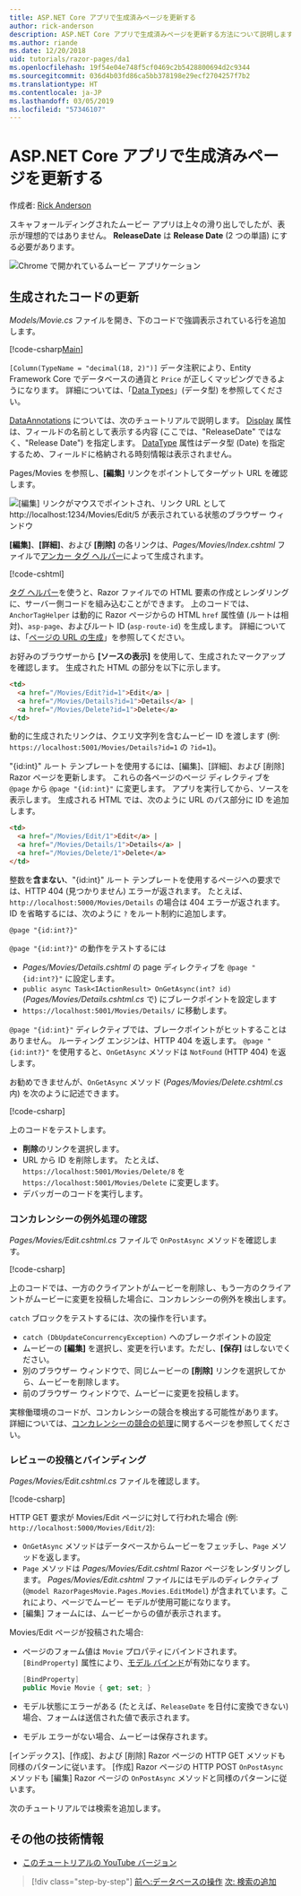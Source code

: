 ```yaml
---
title: ASP.NET Core アプリで生成済みページを更新する
author: rick-anderson
description: ASP.NET Core アプリで生成済みページを更新する方法について説明します。
ms.author: riande
ms.date: 12/20/2018
uid: tutorials/razor-pages/da1
ms.openlocfilehash: 19f54e04e748f5cf0469c2b5428800694d2c9344
ms.sourcegitcommit: 036d4b03fd86ca5bb378198e29ecf2704257f7b2
ms.translationtype: HT
ms.contentlocale: ja-JP
ms.lasthandoff: 03/05/2019
ms.locfileid: "57346107"
---
```

# <a name="update-the-generated-pages-in-an-aspnet-core-app"></a>ASP.NET Core アプリで生成済みページを更新する

作成者: [Rick Anderson](https://twitter.com/RickAndMSFT)

スキャフォールディングされたムービー アプリは上々の滑り出しでしたが、表示が理想的ではありません。 **ReleaseDate** は **Release Date** (2 つの単語) にする必要があります。

![Chrome で開かれているムービー アプリケーション](sql/_static/m55.png)

## <a name="update-the-generated-code"></a>生成されたコードの更新

*Models/Movie.cs* ファイルを開き、下のコードで強調表示されている行を追加します。

[!code-csharp[Main](~/tutorials/razor-pages/razor-pages-start/sample/RazorPagesMovie22/Models/MovieDateFixed.cs?name=snippet_1&highlight=12,17)]

`[Column(TypeName = "decimal(18, 2)")]` データ注釈により、Entity Framework Core でデータベースの通貨と `Price` が正しくマッピングできるようになります。 詳細については、「[Data Types](/ef/core/modeling/relational/data-types)」(データ型) を参照してください。

[DataAnnotations](/aspnet/mvc/overview/older-versions/mvc-music-store/mvc-music-store-part-6) については、次のチュートリアルで説明します。 [Display](/dotnet/api/microsoft.aspnetcore.mvc.modelbinding.metadata.displaymetadata) 属性は、フィールドの名前として表示する内容 (ここでは、"ReleaseDate" ではなく、"Release Date") を指定します。 [DataType](/dotnet/api/microsoft.aspnetcore.mvc.dataannotations.internal.datatypeattributeadapter) 属性はデータ型 (Date) を指定するため、フィールドに格納される時刻情報は表示されません。

Pages/Movies を参照し、**[編集]** リンクをポイントしてターゲット URL を確認します。

![[編集] リンクがマウスでポイントされ、リンク URL として http://localhost:1234/Movies/Edit/5 が表示されている状態のブラウザー ウィンドウ](~/tutorials/razor-pages/da1/edit7.png)

**[編集]**、**[詳細]**、および **[削除]** の各リンクは、*Pages/Movies/Index.cshtml* ファイルで[アンカー タグ ヘルパー](xref:mvc/views/tag-helpers/builtin-th/anchor-tag-helper)によって生成されます。

[!code-cshtml[](~/tutorials/razor-pages/razor-pages-start/snapshot_sample/RazorPagesMovie/Pages/Movies/Index.cshtml?highlight=16-18&range=32-)]

[タグ ヘルパー](xref:mvc/views/tag-helpers/intro)を使うと、Razor ファイルでの HTML 要素の作成とレンダリングに、サーバー側コードを組み込むことができます。 上のコードでは、`AnchorTagHelper` は動的に Razor ページからの HTML `href` 属性値 (ルートは相対)、`asp-page`、およびルート ID (`asp-route-id`) を生成します。 詳細については、「[ページの URL の生成](xref:razor-pages/index#url-generation-for-pages)」を参照してください。

お好みのブラウザーから **[ソースの表示]** を使用して、生成されたマークアップを確認します。 生成された HTML の部分を以下に示します。

```html
<td>
  <a href="/Movies/Edit?id=1">Edit</a> |
  <a href="/Movies/Details?id=1">Details</a> |
  <a href="/Movies/Delete?id=1">Delete</a>
</td>
```

動的に生成されたリンクは、クエリ文字列を含むムービー ID を渡します (例: `https://localhost:5001/Movies/Details?id=1` の `?id=1`)。

"{id:int}" ルート テンプレートを使用するには、[編集]、[詳細]、および [削除] Razor ページを更新します。 これらの各ページのページ ディレクティブを `@page` から `@page "{id:int}"` に変更します。 アプリを実行してから、ソースを表示します。 生成される HTML では、次のように URL のパス部分に ID を追加します。

```html
<td>
  <a href="/Movies/Edit/1">Edit</a> |
  <a href="/Movies/Details/1">Details</a> |
  <a href="/Movies/Delete/1">Delete</a>
</td>
```

整数を**含まない**、"{id:int}" ルート テンプレートを使用するページへの要求では、HTTP 404 (見つかりません) エラーが返されます。 たとえば、`http://localhost:5000/Movies/Details` の場合は 404 エラーが返されます。 ID を省略するには、次のように `?` をルート制約に追加します。

 ```cshtml
@page "{id:int?}"
```

`@page "{id:int?}"` の動作をテストするには

* *Pages/Movies/Details.cshtml* の page ディレクティブを `@page "{id:int?}"` に設定します。
* `public async Task<IActionResult> OnGetAsync(int? id)` (*Pages/Movies/Details.cshtml.cs* で) にブレークポイントを設定します
* `https://localhost:5001/Movies/Details/` に移動します。

`@page "{id:int}"` ディレクティブでは、ブレークポイントがヒットすることはありません。 ルーティング エンジンは、HTTP 404 を返します。 `@page "{id:int?}"` を使用すると、`OnGetAsync` メソッドは `NotFound` (HTTP 404) を返します。

お勧めできませんが、`OnGetAsync` メソッド (*Pages/Movies/Delete.cshtml.cs* 内) を次のように記述できます。

[!code-csharp[](~/tutorials/razor-pages/razor-pages-start/sample/RazorPagesMovie22/Pages/Movies/Delete.cshtml.cs?name=snippet)]

上のコードをテストします。

* **削除**のリンクを選択します。
* URL から ID を削除します。 たとえば、`https://localhost:5001/Movies/Delete/8` を `https://localhost:5001/Movies/Delete` に変更します。
* デバッガーのコードを実行します。

### <a name="review-concurrency-exception-handling"></a>コンカレンシーの例外処理の確認

*Pages/Movies/Edit.cshtml.cs* ファイルで `OnPostAsync` メソッドを確認します。

[!code-csharp[](~/tutorials/razor-pages/razor-pages-start/sample/RazorPagesMovie22/Pages/Movies/Edit.cshtml.cs?name=snippet)]

上のコードでは、一方のクライアントがムービーを削除し、もう一方のクライアントがムービーに変更を投稿した場合に、コンカレンシーの例外を検出します。

`catch` ブロックをテストするには、次の操作を行います。

* `catch (DbUpdateConcurrencyException)` へのブレークポイントの設定
* ムービーの **[編集]** を選択し、変更を行います。ただし、**[保存]** はしないでください。
* 別のブラウザー ウィンドウで、同じムービーの **[削除]** リンクを選択してから、ムービーを削除します。
* 前のブラウザー ウィンドウで、ムービーに変更を投稿します。

実稼働環境のコードが、コンカレンシーの競合を検出する可能性があります。 詳細については、[コンカレンシーの競合の処理](xref:data/ef-rp/concurrency)に関するページを参照してください。

### <a name="posting-and-binding-review"></a>レビューの投稿とバインディング

*Pages/Movies/Edit.cshtml.cs* ファイルを確認します。

[!code-csharp[](~/tutorials/razor-pages/razor-pages-start/snapshot_sample/RazorPagesMovie/Pages/Movies/Edit21.cshtml.cs?name=snippet2)]

HTTP GET 要求が Movies/Edit ページに対して行われた場合 (例: `http://localhost:5000/Movies/Edit/2`):

* `OnGetAsync` メソッドはデータベースからムービーをフェッチし、`Page` メソッドを返します。 
* `Page` メソッドは *Pages/Movies/Edit.cshtml* Razor ページをレンダリングします。 *Pages/Movies/Edit.cshtml* ファイルにはモデルのディレクティブ (`@model RazorPagesMovie.Pages.Movies.EditModel`) が含まれています。これにより、ページでムービー モデルが使用可能になります。
* [編集] フォームには、ムービーからの値が表示されます。

Movies/Edit ページが投稿された場合:

* ページのフォーム値は `Movie` プロパティにバインドされます。 `[BindProperty]` 属性により、[モデル バインド](xref:mvc/models/model-binding)が有効になります。

  ```csharp
  [BindProperty]
  public Movie Movie { get; set; }
  ```

* モデル状態にエラーがある (たとえば、`ReleaseDate` を日付に変換できない) 場合、フォームは送信された値で表示されます。
* モデル エラーがない場合、ムービーは保存されます。

[インデックス]、[作成]、および [削除] Razor ページの HTTP GET メソッドも同様のパターンに従います。 [作成] Razor ページの HTTP POST `OnPostAsync` メソッドも [編集] Razor ページの `OnPostAsync` メソッドと同様のパターンに従います。

次のチュートリアルでは検索を追加します。

## <a name="additional-resources"></a>その他の技術情報

* [このチュートリアルの YouTube バージョン](https://youtu.be/yLnnleREMtQ)

> [!div class="step-by-step"]
> [前へ:データベースの操作](xref:tutorials/razor-pages/sql)
> [次: 検索の追加](xref:tutorials/razor-pages/search)
